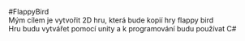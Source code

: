 #FlappyBird  
Mým cílem je vytvořit 2D hru, která bude kopií hry flappy bird  
Hru budu vytvářet pomocí unity a k programování budu používat C#
